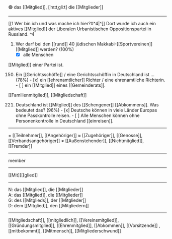 🟢 das [[Mitglied]], [ˈmɪtˌɡliːt]
die [[Mitglieder]]

---
[[1 Wer bin ich und was mache ich hier?#^4|^]] Dort wurde ich auch ein aktives [[Mitglied]] der Liberalen Urbanistischen Oppositionspartei in Russland. ^4
 


1. Wer darf bei den [[rund]] 40 jüdischen Makkabi-[[Sportvereinen]] [[Mitglied]] werden? (100%)
	- [x] alle Menschen

[[Mitglied]] einer Partei ist.

150. Ein [[Gerichtsschöffe]] / eine Gerichtsschöffin in Deutschland ist … (78%)
	- [x] ein [[ehrenamtlicher]] Richter / eine ehrenamtliche Richterin.
	- [ ] ein [[Mitglied]] eines [[Gemeinderats]].

[[Familienmitglied]], [[Mitgliedschaft]]

221. Deutschland ist [[Mitglied]] des [[Schengener]] [[Abkommens]]. Was bedeutet das? (96%)
	- [x] Deutsche können in viele Länder Europas ohne Passkontrolle reisen.
	- [ ] Alle Menschen können ohne Personenkontrolle in Deutschland [[einreisen]].

---
= [[Teilnehmer]], [[Angehöriger]]
≈ [[Zugehöriger]], [[Genosse]], [[Verbandsangehöriger]]
≠ [[Außenstehender]], [[Nichtmitglied]], [[Fremder]]

---
member

---
[[Mit]][[glied]]

---
N: das [[Mitglied]], die [[Mitglieder]]  
A: das [[Mitglied]], die [[Mitglieder]]  
G: des [[Mitglieds]], der [[Mitglieder]]  
D: dem [[Mitglied]], den [[Mitgliedern]]  

---
[[Mitgliedschaft]], [[mitgliedlich]], [[Vereinsmitglied]], [[Gründungsmitglied]], [[Ehrenmitglied]], [[Abkommen]], [[Vorsitzende]]
, [[mitbekommt]], [[Mitmensch]], [[Mitgliederschwund]]